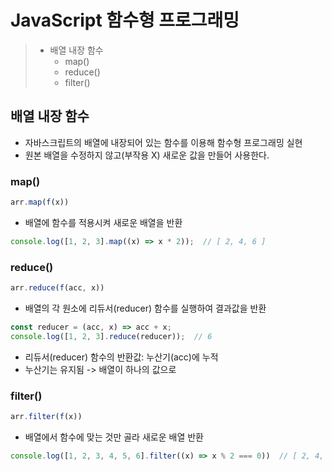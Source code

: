 # JavaScript 함수형 프로그래밍

> - 배열 내장 함수
>   - map()
>   - reduce()
>   - filter()

## 배열 내장 함수

- 자바스크립트의 배열에 내장되어 있는 함수를 이용해 함수형 프로그래밍 실현
- 원본 배열을 수정하지 않고(부작용 X) 새로운 값을 만들어 사용한다.

### map()

```JavaScript
arr.map(f(x))
```
- 배열에 함수를 적용시켜 새로운 배열을 반환

```JavaScript
console.log([1, 2, 3].map((x) => x * 2));  // [ 2, 4, 6 ]
```

### reduce()

```JavaScript
arr.reduce(f(acc, x))
```
- 배열의 각 원소에 리듀서(reducer) 함수를 실행하여 결과값을 반환

```JavaScript
const reducer = (acc, x) => acc + x;
console.log([1, 2, 3].reduce(reducer));  // 6
```

- 리듀서(reducer) 함수의 반환값: 누산기(acc)에 누적
- 누산기는 유지됨 -> 배열이 하나의 값으로

### filter()

```JavaScript
arr.filter(f(x))
```
- 배열에서 함수에 맞는 것만 골라 새로운 배열 반환

```JavaScript
console.log([1, 2, 3, 4, 5, 6].filter((x) => x % 2 === 0))  // [ 2, 4, 6 ]
```

